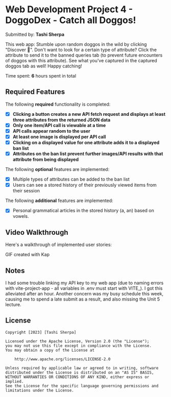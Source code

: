 # Web Development Project 4 - **DoggoDex - Catch all Doggos!**

Submitted by: **Tashi Sherpa**

This web app: Stumble upon random doggos in the wild by clicking "Discover 🔀". Don't want to look for a certain type of attribute? Click the attribute to send it to the banned queries tab (to prevent future encounters of doggos with this attribute). See what you've captured in the captured doggos tab as well! Happy catching!

Time spent: **6** hours spent in total

## Required Features

The following **required** functionality is completed:

- [x] **Clicking a button creates a new API fetch request and displays at least three attributes from the returned JSON data**
- [x] **Only one item/API call is viewable at a time**
- [x] **API calls appear random to the user**
- [x] **At least one image is displayed per API call**
- [x] **Clicking on a displayed value for one attribute adds it to a displayed ban list**
- [x] **Attributes on the ban list prevent further images/API results with that attribute from being displayed**

The following **optional** features are implemented:

- [x] Multiple types of attributes can be added to the ban list
- [x] Users can see a stored history of their previously viewed items from their session

The following **additional** features are implemented:

- [x] Personal grammatical articles in the stored history (a, an) based on vowels.

## Video Walkthrough

Here's a walkthrough of implemented user stories:

<!-- Replace this with whatever GIF tool you used! -->

GIF created with Kap

<!-- Recommended tools:
[Kap](https://getkap.co/) for macOS
[ScreenToGif](https://www.screentogif.com/) for Windows
[peek](https://github.com/phw/peek) for Linux. -->

## Notes

I had some trouble linking my API key to my web app (due to naming errors with vite-project-app - all variables in .env must start with VITE\_). I got this alleviated after an hour.
Another concern was my busy schedule this week, causing me to spend a late submit as a result, and also missing the Unit 5 lecture.

## License

    Copyright [2023] [Tashi Sherpa]

    Licensed under the Apache License, Version 2.0 (the "License");
    you may not use this file except in compliance with the License.
    You may obtain a copy of the License at

        http://www.apache.org/licenses/LICENSE-2.0

    Unless required by applicable law or agreed to in writing, software
    distributed under the License is distributed on an "AS IS" BASIS,
    WITHOUT WARRANTIES OR CONDITIONS OF ANY KIND, either express or implied.
    See the License for the specific language governing permissions and
    limitations under the License.
